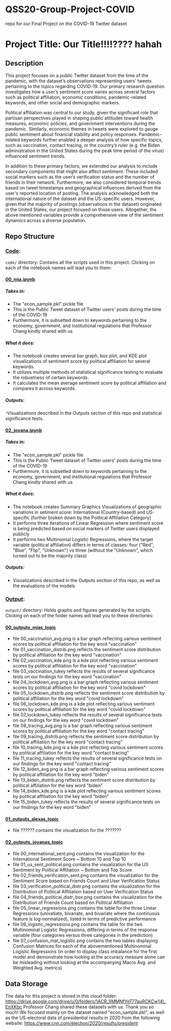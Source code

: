 # QSS20-Group-Project-COVID
repo for our Final Project on the COVID-19 Twitter dataset

# Project Title: Our Title!!!!???? hahah

## Description
This project focuses on a public Twitter dataset from the time of the pandemic, with the dataset’s observations representing users’ tweets pertaining to the topics regarding COVID-19. Our primary research question investigates how a user’s sentiment score varies across several factors such as political affiliation, economic conditions, pandemic-related keywords, and other social and demographic markers.

Political affiliation was central to our study, given the significant role that partisan perspectives played in shaping public attitudes toward health measures, economic policies, and government interventions during the pandemic. Similarly, economic themes in tweets were explored to gauge public sentiment about financial stability and policy responses. Pandemic-related keywords further enabled a deeper analysis of how specific topics, such as vaccination, contact tracing, or the country’s ruler (e.g. the Biden administration in the United States during the peak time period of the virus) influenced sentiment trends.

In addition to these primary factors, we extended our analysis to include secondary components that might also affect sentiment. These included social markers such as the user’s verification status and the number of friends in their network. Furthermore, we also considered temporal trends based on tweet timestamps and geographical influences derived from the user's reported location of posting. The analysis acknowledged both the international nature of the dataset and the US-specific users. However, given that the majority of postings (observations in the dataset) originated in the United States, our project focused on those users. Altogether, the above mentioned variables provide a comprehensive view of the sentiment dynamics across a diverse population.

## Repo Structure
### [Code](https://github.com/jovana-nikitovic/QSS20-Group-Project-COVID/blob/main/code):
`code/` directory: Contains all the scripts used in this project. Clicking on each of the notebook names will lead you to them:
#### [00_mia.ipynb](https://github.com/jovana-nikitovic/QSS20-Group-Project-COVID/blob/main/code/00_mia.ipynb)
##### Takes in:
- The "econ_sample.pkl" pickle file
- This is the Public Tweet dataset of Twitter users' posts during the time of the COVID-19
- Furthermore, it is subsetted down to keywords pertaining to the economy, government, and institutional regulations that Professor Chang kindly shared with us
##### What it does:
- The notebook creates several bar graph, box plot, and KDE plot visualizations of sentiment score by political affiliation for several keywords.
- It utilizes multiple methods of statistical significance testing to evaluate the robustness of certain keywords.
- It calculates the mean average sentiment score by political affiliation and compares it across keywords. 
##### Outputs:
-Visualizations described in the Outputs section of this repo and statistical significance tests. 

#### [02_jovana.ipynb](https://github.com/jovana-nikitovic/QSS20-Group-Project-COVID/blob/main/code/02_jovana.ipynb)
##### Takes in:
- The "econ_sample.pkl" pickle file
- This is the Public Tweet dataset of Twitter users' posts during the time of the COVID-19
- Furthermore, it is subsetted down to keywords pertaining to the economy, government, and institutional regulations that Professor Chang kindly shared with us
##### What it does:
- The notebook creates Summary Graphics Visualizations of geographic variations in setiment score: International (Country-based) and US-specific (further broken down by the Political Affiliation Category)
- It performs three iterations of Linear Regression where sentiment score is being predicted based on social markers of Twitter users displayed publicly
- It performs two Multinomial Logistic Regressions, where the target variable (political affiliation) differs in terms of classes: four ("Red", "Blue", "Flip", "Unknown") vs three (without the "Unknown", which turned out to be the majority class)
##### Outputs:
- Visualizations described in the Outputs section of this repo, as well as the evaluations of the models



### [Output](https://github.com/jovana-nikitovic/QSS20-Group-Project-COVID/blob/main/output):
`output/` directory: Holds graphs and figures generated by the scripts. Clicking on each of the folder names will lead you to these directories:
#### [00_outputs_mias_topic](https://github.com/jovana-nikitovic/QSS20-Group-Project-COVID/blob/main/output/00_outputs_mias_topic)
- file 00_vaccination_avg.png is a bar graph reflecting various sentiment scores by political affiliation for the key word "vaccination"
- file 01_vaccination_distrib.png reflects the sentiment score distribution by political affiliation for the key word "vaccination"
- file 02_vaccination_kde.png is a kde plot reflecting various sentiment scores by political affiliation for the key word "vaccination"
- file 03_vaccination_tukey reflects the results of several significance tests on our findings for the key word "vaccination"
- file 04_lockdown_avg.png is a bar graph reflecting various sentiment scores by political affiliation for the key word "covid lockdown"
- file 05_lockdown_distrib.png reflects the sentiment score distribution by political affiliation for the key word "covid lockdown"
- file 06_lockdown_kde.png is a kde plot reflecting various sentiment scores by political affiliation for the key word "covid lockdown"
- file 07_lockdown_tukey reflects the results of several significance tests on our findings for the key word "covid lockdown"
- file 08_tracing_avg.png is a bar graph reflecting various sentiment scores by political affiliation for the key word "contact tracing"
- file 09_tracing_distrib.png reflects the sentiment score distribution by political affiliation for the key word "contact tracing"
- file 10_tracing_kde.png is a kde plot reflecting various sentiment scores by political affiliation for the key word "contact tracing"
- file 11_tracing_tukey reflects the results of several significance tests on our findings for the key word "contact tracing"
- file 12_biden_avg.png is a bar graph reflecting various sentiment scores by political affiliation for the key word "biden"
- file 13_biden_distrib.png reflects the sentiment score distribution by political affiliation for the key word "biden"
- file 14_biden_kde.png is a kde plot reflecting various sentiment scores by political affiliation for the key word "biden"
- file 15_biden_tukey reflects the results of several significance tests on our findings for the key word "biden"

#### [01_outputs_alexas_topic](https://github.com/jovana-nikitovic/QSS20-Group-Project-COVID/blob/main/output/01_outputs_alexas_topic)
- file ?????? contains the visualization for the ???????

#### [02_outputs_jovanas_topic](https://github.com/jovana-nikitovic/QSS20-Group-Project-COVID/blob/main/output/02_outputs_jovanas_topic)
- file 00_international_sent.png contains the visualization for the International Sentiment Score ~ Bottom 10 and Top 10
- file 01_us_sent_political.png contains the visualization for the US Sentiment by Political Affiliation ~ Bottom and Top Score
- file 02_friends_verification_sent.png contains the visualization for the Sentiment Score based on Friends Count and User Verification Status
- file 03_verification_political_distr.png contains the visualization for the Distribution of Political Affiliation based on User Verification Status
- file 04_friends_political_distr_box.png contains the visualization for the Distribution of Friends Count based on Political Affiliation
- file 05_linear_regressions.png contains the table for the three Linear Regressions (univatiate, bivariate, and bivariate where the continuous feature is log-normalized), listed in terms of predictive performance
- file 06_logistic_regressions.png contains the table for the two Multinominal Logistic Regressions, differing in terms of the response variable (four categories versus three categories in the prediction)
- file 07_confusion_mat_logistic.png contains the two tables displaying Confusion Matrices for each of the abovementioned Multinominal Logistic Regressions (in order to display class imbalance for the first model and demonstrate how looking at the accuracy measure alone can be misleading without looking at the accompanying Macro Avg. and Weighted Avg. metrics)

## Data Storage
The data for this project is stored in this cloud folder: https://drive.google.com/drive/u/0/folders/1ACR_1iMMNfYeT77auRCKCw14l_EnXKbc
Professor Chang shared these datasets with us. Thank you so much!
We focused mainly on the dataset named "econ_sample.pkl", as well as the US-electoral data of presidential results in 2020 from the following website: https://www.cnn.com/election/2020/results/president

